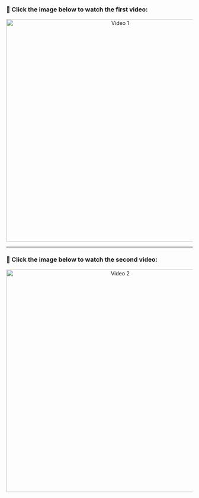 
<h3>🎥 Click the image below to watch the first video:</h3>

<p align="center">
  <a href="https://drive.google.com/file/d/1m8SZkSOcJnzv1Kl4L9eIhOVl_aDJ_bMD/view?usp=drive_link" target="_blank">
    <img src="https://github.com/user-attachments/assets/2e26c3e1-8544-46ba-9b6a-d560814f1877" alt="Video 1" width="600"/>
  </a>
</p>

---

<h3>🎥 Click the image below to watch the second video:</h3>

<p align="center">
  <a href="https://drive.google.com/file/d/1D98k3GSbeYJrsqTPkAw_QrGZxDlK3O9j/view?usp=drive_link" target="_blank">
    <img src="https://github.com/user-attachments/assets/c06b8edf-db0e-41cc-8615-2560e153de55" alt="Video 2" width="600"/>
  </a>
</p>
